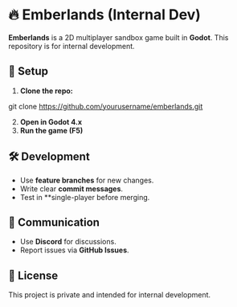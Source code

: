 # 🔥 Emberlands (Internal Dev)

**Emberlands** is a 2D multiplayer sandbox game built in **Godot**. This repository is for internal development.

## 🚀 Setup
1. **Clone the repo:**  

git clone https://github.com/yourusername/emberlands.git

2. **Open in Godot 4.x**
3. **Run the game (F5)**

## 🛠 Development
- Use **feature branches** for new changes.
- Write clear **commit messages**.
- Test in **single-player before merging.

## 📢 Communication
- Use **Discord** for discussions.
- Report issues via **GitHub Issues**.

## 📜 License

This project is private and intended for internal development.